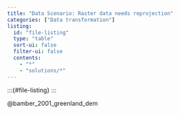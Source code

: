 ```yaml
---
title: "Data Scenario: Raster data needs reprojection"
categories: ["Data transformation"]
listing:
  id: "file-listing"
  type: "table"
  sort-ui: false
  filter-ui: false
  contents:
    - "*"
    - "solutions/*"
---
```


:::{#file-listing}
:::

@bamber_2001_greenland_dem
